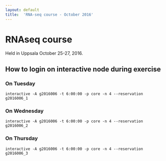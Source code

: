 ```yaml
---
layout: default
title:  'RNA-seq course - October 2016'
---
```

 

# RNAseq course 

Held in Uppsala October 25-27, 2016.

##  How to login on interactive node during exercise

###  On Tuesday

    interactive -A g2016006 -t 6:00:00 -p core -n 4 --reservation g2016006_1
	
###  On Wednesday

    interactive -A g2016006 -t 6:00:00 -p core -n 4 --reservation g2016006_2
	
###  On Thursday

    interactive -A g2016006 -t 6:00:00 -p core -n 4 --reservation g2016006_3
	
	